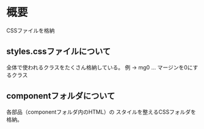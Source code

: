 # 概要
CSSファイルを格納

## styles.cssファイルについて
全体で使われるクラスをたくさん格納している。
例 -> mg0 ... マージンを0にするクラス

## componentフォルダについて
各部品（componentフォルダ内のHTML）の
スタイルを整えるCSSフォルダを格納。
